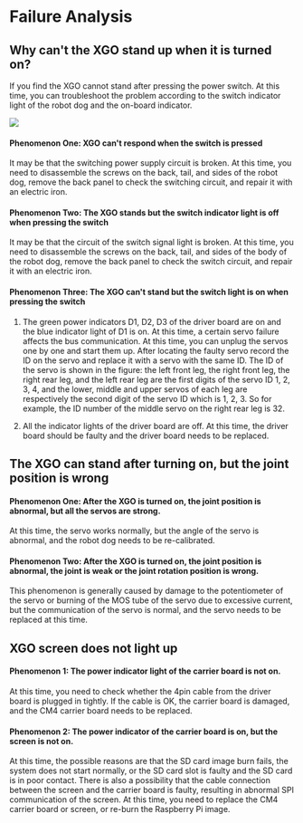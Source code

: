 ﻿---
sidebar_position: 2
sidebar_label: Failure Analysis
---

# Failure Analysis

## Why can't the XGO stand up when it is turned on?

If you find the XGO cannot stand after pressing the power switch. At this time, you can troubleshoot the problem according to the switch indicator light of the robot dog and the on-board indicator.

![](https://wiki-media-ef.oss-cn-hongkong.aliyuncs.com/i18n/en/docusaurus-plugin-content-docs/current/pico/cm4-xgo-robot-kit/images/cm4-xgo-faq-08.png)

#### Phenomenon One: XGO can't respond when the switch is pressed


It may be that the switching power supply circuit is broken. At this time, you need to disassemble the screws on the back, tail, and sides of the robot dog, remove the back panel to check the switching circuit, and repair it with an electric iron.


#### Phenomenon Two: The XGO stands but the switch indicator light is off when pressing the switch

It may be that the circuit of the switch signal light is broken. At this time, you need to disassemble the screws on the back, tail, and sides of the body of the robot dog, remove the back panel to check the switch circuit, and repair it with an electric iron.

#### Phenomenon Three: The XGO can't stand but the switch light is on when pressing the switch

1.  The green power indicators D1, D2, D3 of the driver board are on and the blue indicator light of D1 is on. At this time, a certain servo failure affects the bus communication. At this time, you can unplug the servos one by one and start them up. After locating the faulty servo record the ID on the servo and replace it with a servo with the same ID. The ID of the servo is shown in the figure: the left front leg, the right front leg, the right rear leg, and the left rear leg are the first digits of the servo ID 1, 2, 3, 4, and the lower, middle and upper servos of each leg are respectively the second digit of the servo ID which is 1, 2, 3. So for example, the ID number of the middle servo on the right rear leg is 32.

2.  All the indicator lights of the driver board are off. At this time, the driver board should be faulty and the driver board needs to be replaced.



## The XGO can stand after turning on, but the joint position is wrong

#### Phenomenon One: After the XGO is turned on, the joint position is abnormal, but all the servos are strong.

At this time, the servo works normally, but the angle of the servo is abnormal, and the robot dog needs to be re-calibrated.

#### Phenomenon Two: After the XGO is turned on, the joint position is abnormal, the joint is weak or the joint rotation position is wrong.

This phenomenon is generally caused by damage to the potentiometer of the servo or burning of the MOS tube of the servo due to excessive current, but the communication of the servo is normal, and the servo needs to be replaced at this time.

## XGO screen does not light up

#### Phenomenon 1: The power indicator light of the carrier board is not on.

At this time, you need to check whether the 4pin cable from the driver board is plugged in tightly. If the cable is OK, the carrier board is damaged, and the CM4 carrier board needs to be replaced.

#### Phenomenon 2: The power indicator of the carrier board is on, but the screen is not on.



At this time, the possible reasons are that the SD card image burn fails, the system does not start normally, or the SD card slot is faulty and the SD card is in poor contact. There is also a possibility that the cable connection between the screen and the carrier board is faulty, resulting in abnormal SPI communication of the screen. At this time, you need to replace the CM4 carrier board or screen, or re-burn the Raspberry Pi image.
